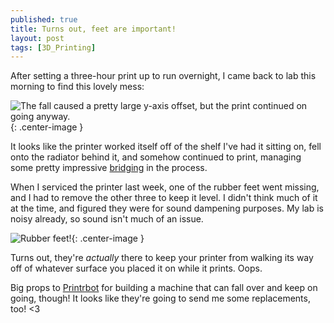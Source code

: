 ```yaml
---
published: true
title: Turns out, feet are important!
layout: post
tags: [3D_Printing]
---
```

After setting a three-hour print up to run overnight, I came back to lab this morning to find this lovely mess:

![The fall caused a pretty large y-axis offset, but the print continued on going anyway.](http://i.imgur.com/wUxADW8.jpg){: .center-image }

It looks like the printer worked itself off of the shelf I've had it sitting on, fell onto the radiator behind it, and somehow continued to print, managing some pretty impressive [bridging](https://www.youtube.com/watch?v=_b6hFFcLh_Q) in the process. 

When I serviced the printer last week, one of the rubber feet went missing, and I had to remove the other three to keep it level. I didn't think much of it at the time, and figured they were for sound dampening purposes. My lab is noisy already, so sound isn't much of an issue.

![Rubber feet!](http://i.imgur.com/juLmkDo.jpg){: .center-image }

Turns out, they're *actually* there to keep your printer from walking its way off of whatever surface you placed it on while it prints. Oops.

Big props to [Printrbot](https://twitter.com/printrbot) for building a machine that can fall over and keep on going, though! It looks like they're going to send me some replacements, too! <3
